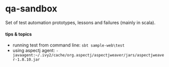 qa-sandbox
==========

Set of test automation prototypes, lessons and failures (mainly in scala).

#### tips & topics
* running test from command line: `sbt sample-web\test`
* using aspectj agent: `-javaagent:~/.ivy2/cache/org.aspectj/aspectjweaver/jars/aspectjweaver-1.8.10.jar`